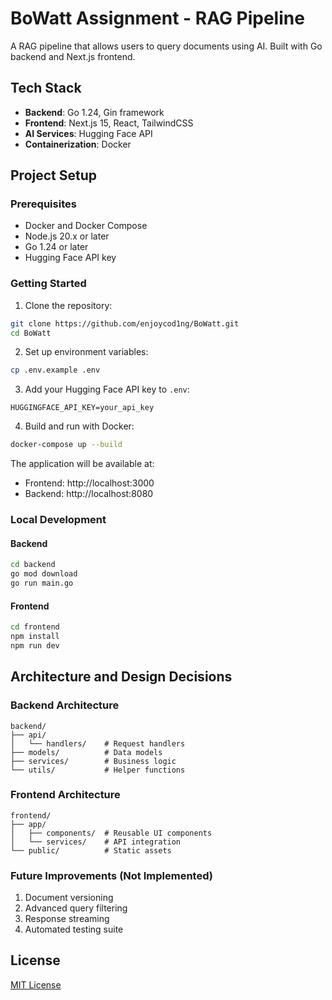 # BoWatt Assignment - RAG Pipeline

A RAG pipeline that allows users to query documents using AI. Built with Go backend and Next.js frontend.

## Tech Stack

- **Backend**: Go 1.24, Gin framework
- **Frontend**: Next.js 15, React, TailwindCSS
- **AI Services**: Hugging Face API
- **Containerization**: Docker

## Project Setup

### Prerequisites

- Docker and Docker Compose
- Node.js 20.x or later
- Go 1.24 or later
- Hugging Face API key

### Getting Started

1. Clone the repository:
```bash
git clone https://github.com/enjoycod1ng/BoWatt.git
cd BoWatt
```

2. Set up environment variables:
```bash
cp .env.example .env
```

3. Add your Hugging Face API key to `.env`:
```properties
HUGGINGFACE_API_KEY=your_api_key
```

4. Build and run with Docker:
```bash
docker-compose up --build
```

The application will be available at:
- Frontend: http://localhost:3000
- Backend: http://localhost:8080

### Local Development

#### Backend
```bash
cd backend
go mod download
go run main.go
```

#### Frontend
```bash
cd frontend
npm install
npm run dev
```

## Architecture and Design Decisions

### Backend Architecture

```plaintext
backend/
├── api/
│   └── handlers/    # Request handlers
├── models/          # Data models
├── services/        # Business logic
└── utils/           # Helper functions
```

### Frontend Architecture

```plaintext
frontend/
├── app/
│   ├── components/  # Reusable UI components
│   └── services/    # API integration
└── public/          # Static assets
```

### Future Improvements (Not Implemented)

1. Document versioning
2. Advanced query filtering
3. Response streaming
4. Automated testing suite

## License

[MIT License](LICENSE)
